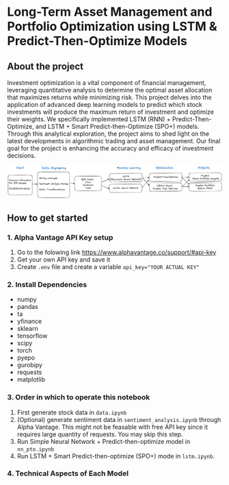 # Long-Term Asset Management and Portfolio Optimization using LSTM & Predict-Then-Optimize Models

## About the project

Investment optimization is a vital component of financial management, leveraging quantitative analysis to determine the optimal asset allocation that maximizes returns while minimizing risk. This project delves into the application of advanced deep learning models to predict which stock investments will produce the maximum return of investment and optimize their weights. We specifically implemented LSTM (RNN) + Predict-Then-Optimize, and LSTM + Smart Predict-then-Optimize (SPO+) models. Through this analytical exploration, the project aims to shed light on the latest developments in algorithmic trading and asset management. Our final goal for the project is enhancing the accuracy and efficacy of investment decisions.



![Schema of the ML Portfolio project](schema.png)


## How to get started

### 1. Alpha Vantage API Key setup
1. Go to the folowing link https://www.alphavantage.co/support/#api-key
2. Get your own API key and save it
3. Create `.env` file and create a variable 
`api_key="YOUR ACTUAL KEY"`

### 2. Install Dependencies
- numpy
- pandas
- ta
- yfinance
- sklearn
- tensorflow
- scipy
- torch
- pyepo
- gurobipy
- requests
- matplotlib

### 3. Order in which to operate this notebook

1. First generate stock data in `data.ipynb`
2. (Optional) generate sentiment data in `sentiment_analysis.ipynb` through Alpha Vantage. This might not be feasable with free API key since it requires large quantity of requests. You may skip this step.
3. Run Simple Neural Network + Predict-then-optimize model in `nn_pto.ipynb`
4. Run LSTM + Smart Predict-then-optimize (SPO+) mode in `lstm.ipynb`.


### 4. Technical Aspects of Each Model






